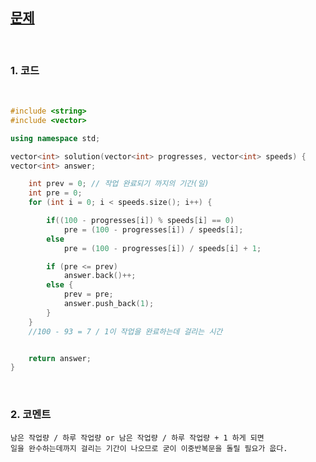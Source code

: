 [문제](https://programmers.co.kr/learn/courses/30/lessons/42586)
-----------------------------------------------------------------

<br>

### 1. 코드

<br>

```cpp
#include <string>
#include <vector>

using namespace std;

vector<int> solution(vector<int> progresses, vector<int> speeds) {
vector<int> answer;

	int prev = 0; // 작업 완료되기 까지의 기간(일) 
	int pre = 0;
	for (int i = 0; i < speeds.size(); i++) { 

		if((100 - progresses[i]) % speeds[i] == 0)
			pre = (100 - progresses[i]) / speeds[i];
		else
			pre = (100 - progresses[i]) / speeds[i] + 1;

		if (pre <= prev)
			answer.back()++;
		else {
			prev = pre;
			answer.push_back(1);
		}
	}
	//100 - 93 = 7 / 1이 작업을 완료하는데 걸리는 시간


	return answer;
}
```

<br>

### 2. 코멘트

	
	남은 작업량 / 하루 작업량 or 남은 작업량 / 하루 작업량 + 1 하게 되면
	일을 완수하는데까지 걸리는 기간이 나오므로 굳이 이중반복문을 돌릴 필요가 읎다.
	
